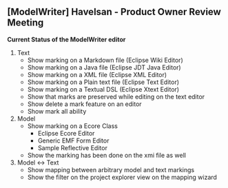 ## [ModelWriter] Havelsan - Product Owner Review Meeting

**Current Status of the ModelWriter editor**  
1. Text
    + Show marking on a Markdown file (Eclipse Wiki Editor)
    + Show marking on a Java file (Eclipse JDT Java Editor)
    + Show marking on a XML file (Eclipse XML Editor)
    + Show marking on a Plain text file (Eclipse Text Editor)
    + Show marking on a Textual DSL (Eclipse Xtext Editor)  
    + Show that marks are preserved while editing on the text editor
    + Show delete a mark feature on an editor
    + Show mark all ability
2. Model  
    + Show marking on a Ecore Class
      + Eclipse Ecore Editor
      + Generic EMF Form Editor
      + Sample Reflective Editor
    + Show the marking has been done on the xmi file as well
3. Model <-> Text
    + Show mapping between arbitrary model and text markings
    + Show the filter on the project explorer view on the mapping wizard
